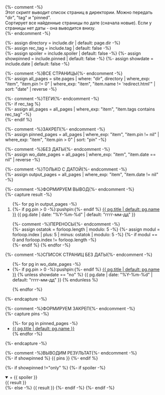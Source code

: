 {%- comment -%}  
Этот скрипт выводит список страниц в директории. Можно передать "dir", "tag" и "pinned".  
Сортирует все найденные страницы по дате (сначала новые). Если у страницы нет даты - она выводится внизу.  
{%- endcomment -%}  

{%- assign directory = include.dir | default: page.dir -%}  
{%- assign rec_tag = include.tag | default: false -%}  
{%- assign spoiler = include.spoiler | default: false -%}
{%- assign showpinned = include.pinned | default: false -%}
{%- assign showdate = include.date | default: false -%}

{%- comment -%}ВСЕ СТРАНИЦЫ{%- endcomment -%}  
{%- 
  assign all_pages = site.pages 
  | where: "dir",  directory 
  | where_exp: "item", "item.pin != 0"
  | where_exp: "item", "item.name != 'redirect.html'"
  | sort: "date" 
  | reverse 
-%}  

{%- comment -%}ТЕГИ{%- endcomment -%}  
{%- if rec_tag %}  
{%- assign all_pages = all_pages | where_exp: "item", "item.tags contains rec_tag" -%}  
{%- endif %}  

{%- comment -%}ЗАКРЕП{%- endcomment -%}  
{%- 
  assign pinned_pages = all_pages 
  | where_exp: "item", "item.pin != nil" 
  | where_exp: "item", "item.pin > 0" 
  | sort: "pin" 
-%}  

{%- comment -%}БЕЗ ДАТЫ{%- endcomment -%}  
{%- 
  assign wo_date_pages = all_pages 
  | where_exp: "item", "item.date == nil" 
  | reverse
-%}  

{%- comment -%}ТОЛЬКО С ДАТОЙ{%- endcomment -%}  
{%- 
  assign output_pages = all_pages 
  | where_exp: "item", "item.date != nil" 
-%} 


{%- comment -%}ФОРМИРУЕМ ВЫВОД{%- endcomment -%}  
{%- capture result -%}
<!-- Debug. dir: ({{ directory }}). tag: ({{ rec_tag }}), qty: ({{ output_pages.size }}) -->
<ol reversed id="navigation">
{%- for pg in output_pages -%}
<li>{%- if pg.pin > 0 -%}:pushpin:{%- endif %}
<a href="{{ pg.url | prepend: site.baseurl }}">{{ pg.title | default: pg.name }}</a>
<time class="shaded">{{ pg.date | date: "%Y-%m-%d" | default: "гггг-мм-дд" }}</time></li>

{%- comment -%}ПЕРЕНОСЫ{%- endcomment -%}  
{%- assign ostatok = forloop.length | modulo: 5 -%}
{%- assign modul = forloop.index | plus: 5 | minus: ostatok | modulo: 5 -%}
{%- if modul == 0 and forloop.index != forloop.length -%}<br>{%- endif %}
{% endfor -%}
</ol>

{%- comment -%}СПИСОК СТРАНИЦ БЕЗ ДАТЫ{%- endcomment -%}  
<ul>
{%- for pg in wo_date_pages -%}
<li>{%- if pg.pin > 0 -%}:pushpin:{%- endif %}
<a href="{{ pg.url | prepend: site.baseurl }}">{{ pg.title | default: pg.name }}</a>
{% unless showdate == "no" %}
<time class="shaded">{{ pg.date | date: "%Y-%m-%d" | default: "гггг-мм-дд" }}</time>
{% endunless %}</li>

{% endfor -%}
</ul>
{%- endcapture -%}


{%- comment -%}ФОРМИРУЕМ ЗАКРЕП{%- endcomment -%}  
{%- capture pins -%}
<ul>
{%- for pg in pinned_pages -%}
<li>
<a href="{{ pg.url | prepend: site.baseurl }}">{{ pg.title | default: pg.name }}</a>
</li>
{% endfor -%}
</ul>
{%- endcapture -%}


{%- comment -%}ВЫВОДИМ РЕЗУЛЬТАТ{%- endcomment -%}  
{%- if showpinned %}
{{ pins }}
{%- endif %}  

{%- if showpinned !="only" %}
{%- if spoiler -%}
<details markdown="1" open><summary markdown="0">+ {{ spoiler }}</summary>
{{ result }}
</details>
{%- else -%}
{{ result }}
{%- endif -%}
{%- endif -%}
